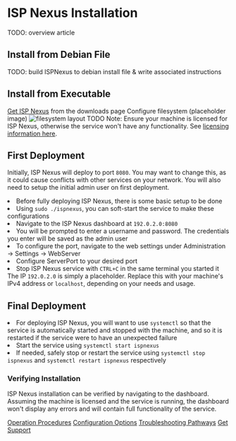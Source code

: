 # ISP Nexus Installation

<warning>TODO: overview article</warning>

## Install from Debian File

<warning>TODO: build ISPNexus to debian install file & write associated instructions</warning>

## Install from Executable

<procedure>
    <step><a href="https://www.aspensmart.net/">Get ISP Nexus</a> from the downloads page</step>
    <step>Configure filesystem (placeholder image)
    <img src="completion_procedure.png" alt="filesystem layout" border-effect="line"/></step>
    <step><warning>TODO</warning></step>
</procedure>

<tip>
    Note: Ensure your machine is licensed for ISP Nexus,
    otherwise the service won't have any functionality.
    See <a href="Licensing.md">licensing information here</a>.
</tip>

## First Deployment

<p>
    Initially, ISP Nexus will deploy to port <code>8080</code>. You may want to change this,
    as it could cause conflicts with other services on your network. You will also need to
    setup the initial admin user on first deployment.
</p>

<procedure title="First User and Configuring Port">
<list>
<li>Before fully deploying ISP Nexus, there is some basic setup to be done</li>
<li>Using <code>sudo ./ispnexus</code>, you can soft-start the service to make these configurations</li>
</list>
<list type="decimal">
<li>Navigate to the ISP Nexus dashboard at <code>192.0.2.0:8080</code></li>
<li>You will be prompted to enter a username and password.
The credentials you enter will be saved as the <control>admin</control> user</li>
<li>To configure the port, navigate to the web settings under <control>Administration → Settings → WebServer</control></li>
<li>Configure <control>ServerPort</control> to your desired port</li>
<li>Stop ISP Nexus service with <code>CTRL+C</code> in the same terminal you started it</li>
</list>
</procedure>

<tip>
    The IP <code>192.0.2.0</code> is simply a placeholder.
    Replace this with your machine's IPv4 address or <code>localhost</code>, depending on your needs and usage.
</tip>

## Final Deployment

<procedure title="Deploying ISP Nexus">
<list>
<li>For deploying ISP Nexus, you will want to use <code>systemctl</code>
so that the service is automatically started and stopped with the machine, and so
it is restarted if the service were to have an unexpected failure</li>
<li>Start the service using <code>systemctl start ispnexus</code></li>
<li>If needed, safely stop or restart the service using <code>systemctl stop ispnexus</code>
and <code>systemctl restart ispnexus</code> respectively</li>
</list>
</procedure>

### Verifying Installation

ISP Nexus installation can be verified by navigating to the dashboard.
Assuming the machine is licensed and the service is running, the dashboard won't display
any errors and will contain full functionality of the service.

<seealso style="cards">
    <category ref="related">
        <a href="Operation.md" summary="Get started with operating and maintaining your new service">
            Operation Procedures</a>
        <a href="Configuration.md" summary="Learn about ISP Nexus configuration options">
            Configuration Options</a>
        <a href="Troubleshooting.md" summary="Prepare for outages before they arrive">
            Troubleshooting Pathways</a>
        <a href="Support.md" summary="Contact Aspen Wireless">
            Get Support</a>
    </category>
</seealso>